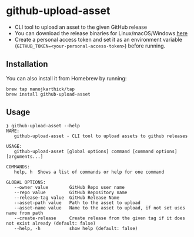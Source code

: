 # github-upload-asset

* CLI tool to upload an asset to the given GitHub release
* You can download the release binaries for Linux/macOS/Windows [here](https://github.com/manojkarthick/github-upload-asset/releases/)
* Create a personal access token and set it as an environment variable (`GITHUB_TOKEN=<your-personal-access-token>`) before running.

## Installation

You can also install it from Homebrew by running:

```
brew tap manojkarthick/tap
brew install github-upload-asset
```

## Usage

```
❯ github-upload-asset --help
NAME:
   github-upload-asset - CLI tool to upload assets to github releases

USAGE:
   github-upload-asset [global options] command [command options] [arguments...]

COMMANDS:
   help, h  Shows a list of commands or help for one command

GLOBAL OPTIONS:
   --owner value        GitHub Repo user name
   --repo value         GitHub Repository name
   --release-tag value  GitHub Release Name
   --asset-path value   Path to the asset to upload
   --asset-name value   Name to the asset to upload, if not set uses name from path
   --create-release     Create release from the given tag if it does not exist already (default: false)
   --help, -h           show help (default: false)
```
